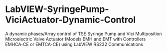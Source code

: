 # LabVIEW-SyringePump-ViciActuator-Dynamic-Control
A dynamic phases/Array control of TSE Syringe Pump and Vici Multiposition Microelectric Valve Actuator (Models EMH and EMT with Controllers EMHCA-CE or EMTCA-CE) using LabVIEW RS232 Communications
